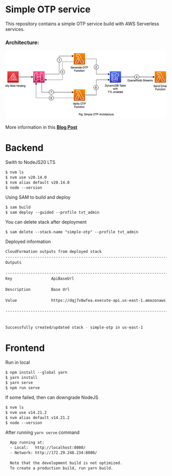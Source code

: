# Simple OTP service

This repository contains a simple OTP service build with AWS Serverless services.

### Architecture:

![Simple OTP Architecture](./images/simple-OTP-architecture-on-AWS.png)

More information in this **[Blog Post](https://tuts.heomi.net/create-a-simple-otp-system-with-aws-serverless/)**


# Backend

Swith to NodeJS20 LTS
```
$ nvm ls
$ nvm use v20.14.0
$ nvm alias default v20.14.0
$ node --version
```

Using SAM to build and deploy
```
$ sam build
$ sam deploy --guided --profile tvt_admin
```

You can delete stack after deployment
```
$ sam delete --stack-name "simple-otp" --profile tvt_admin
```

Deployed information
```bash
CloudFormation outputs from deployed stack
-------------------------------------------------------------------------------------------------
Outputs

-------------------------------------------------------------------------------------------------
Key                 ApiBaseUrl

Description         Base Url

Value               https://dqj7v8wfea.execute-api.us-east-1.amazonaws.com/dev/

-------------------------------------------------------------------------------------------------


Successfully created/updated stack - simple-otp in us-east-1
```
# Frontend

Run in local
```
$ npm install --global yarn
$ yarn install
$ yarn serve
$ npm run serve
```

If some failed, then can downgrade NodeJS
```
$ nvm ls
$ nvm use v14.21.2
$ nvm alias default v14.21.2
$ node --version
```

After running `yarn serve` command
```
  App running at:
  - Local:   http://localhost:8080/
  - Network: http://172.29.248.234:8080/

  Note that the development build is not optimized.
  To create a production build, run yarn build.
```